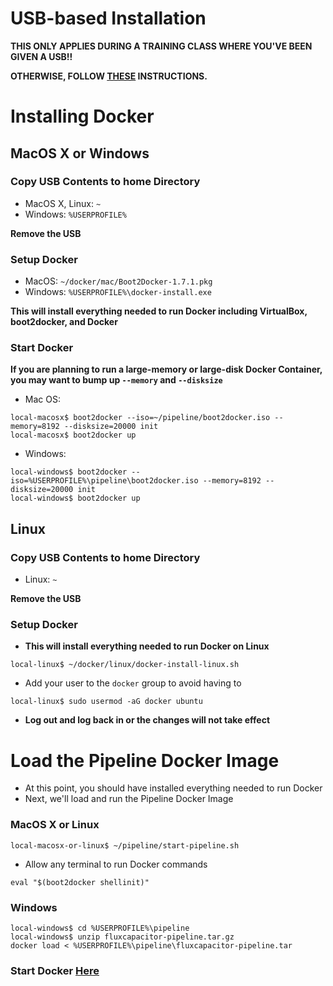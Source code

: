 # USB-based Installation
**THIS ONLY APPLIES DURING A TRAINING CLASS WHERE YOU'VE BEEN GIVEN A USB!!**

**OTHERWISE, FOLLOW [THESE](https://github.com/fluxcapacitor/pipeline/wiki/Start-Docker) INSTRUCTIONS.**

# Installing Docker
## MacOS X or Windows 
### Copy USB Contents to **home** Directory 
* MacOS X, Linux:  `~`
* Windows:  `%USERPROFILE%`

**Remove the USB**

### Setup Docker
* MacOS:  `~/docker/mac/Boot2Docker-1.7.1.pkg` 
* Windows:  `%USERPROFILE%\docker-install.exe`

**This will install everything needed to run Docker including VirtualBox, boot2docker, and Docker**

### Start Docker

**If you are planning to run a large-memory or large-disk Docker Container, you may want to bump up `--memory` and `--disksize`**

* Mac OS:
```
local-macosx$ boot2docker --iso=~/pipeline/boot2docker.iso --memory=8192 --disksize=20000 init
local-macosx$ boot2docker up
```
* Windows:
```
local-windows$ boot2docker --iso=%USERPROFILE%\pipeline\boot2docker.iso --memory=8192 --disksize=20000 init
local-windows$ boot2docker up
```

## Linux
### Copy USB Contents to **home** Directory 
* Linux:  `~`

**Remove the USB**

### Setup Docker
* **This will install everything needed to run Docker on Linux**
```
local-linux$ ~/docker/linux/docker-install-linux.sh
```
* Add your user to the `docker` group to avoid having to 
```
local-linux$ sudo usermod -aG docker ubuntu
```
* **Log out and log back in or the changes will not take effect**

# Load the Pipeline Docker Image 
* At this point, you should have installed everything needed to run Docker
* Next, we'll load and run the Pipeline Docker Image

### MacOS X or Linux
```
local-macosx-or-linux$ ~/pipeline/start-pipeline.sh
``` 
* Allow any terminal to run Docker commands
```
eval "$(boot2docker shellinit)"
``` 

### Windows 
```
local-windows$ cd %USERPROFILE%\pipeline
local-windows$ unzip fluxcapacitor-pipeline.tar.gz
docker load < %USERPROFILE%\pipeline\fluxcapacitor-pipeline.tar
``` 

### Start Docker [Here](https://github.com/fluxcapacitor/pipeline/wiki/Start-Docker)